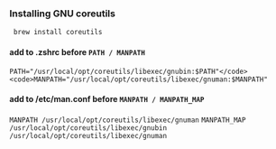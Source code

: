 ### Installing GNU coreutils
<code> brew install coreutils </code>
#### add to .zshrc before <code>PATH / MANPATH</code>
<code>PATH="/usr/local/opt/coreutils/libexec/gnubin:$PATH"</code>
<code>MANPATH="/usr/local/opt/coreutils/libexec/gnuman:$MANPATH"</code>
#### add to /etc/man.conf before <code>MANPATH / MANPATH_MAP</code>
<code>MANPATH /usr/local/opt/coreutils/libexec/gnuman</code>
<code>MANPATH_MAP /usr/local/opt/coreutils/libexec/gnubin /usr/local/opt/coreutils/libexec/gnuman</code>
